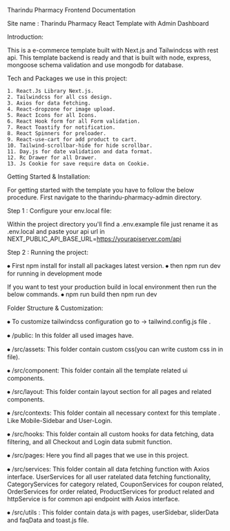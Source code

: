 Tharindu Pharmacy Frontend Documentation

Site name : Tharindu Pharmacy React Template with Admin Dashboard

Introduction:

This is a e-commerce template built with Next.js and Tailwindcss with rest api. This template backend is ready and that is built
with node, express, mongoose schema validation and use mongodb for database.

Tech and Packages we use in this project:

    1. React.Js Library Next.js.
    2. Tailwindcss for all css design.
    3. Axios for data fetching.
    4. React-dropzone for image upload.
    5. React Icons for all Icons.
    6. React Hook form for all Form validation.
    7. React Toastify for notification.
    8. React Spinners for preloader.
    9. React-use-cart for add product to cart.
    10. Tailwind-scrollbar-hide for hide scrollbar.
    11. Day.js for date validation and data format.
    12. Rc Drawer for all Drawer.
    13. Js Cookie for save require data on Cookie.

Getting Started & Installation:

For getting started with the template you have to follow the below procedure. First navigate to the tharindu-pharmacy-admin directory.

Step 1 : Configure your env.local file:

Within the project directory you'll find a .env.example file just rename it as .env.local and paste your api url in NEXT_PUBLIC_API_BASE_URL=https://yourapiserver.com/api

Step 2 : Running the project:

⦁ First npm install for install all packages latest version.
⦁ then npm run dev for running in development mode

If you want to test your production build in local environment then run the below commands.
⦁ npm run build then npm run dev

Folder Structure & Customization:

⦁ To customize tailwindcss configuration go to -> tailwind.config.js file .

⦁ /public: In this folder all used images have.

⦁ /src/assets: This folder contain custom css(you can write custom css in in file).

⦁ /src/component: This folder contain all the template related ui components.

⦁ /src/layout: This folder contain layout section for all pages and related components.

⦁ /src/contexts: This folder contain all necessary context for this template . Like Mobile-Sidebar and User-Login.

⦁ /src/hooks: This folder contain all custom hooks for data fetching, data filtering, and all Checkout and Login data submit function.

⦁ /src/pages: Here you find all pages that we use in this project.

⦁ /src/services: This folder contain all data fetching function with Axios interface. UserServices for all user ratelated data fetching functionality, CategoryServices for category related, CouponServices for coupon related, OrderServices for order related, ProductServices for product related and httpService is for common api endpoint with Axios interface.

⦁ /src/utils : This folder contain data.js with pages, userSidebar, sliderData and faqData and toast.js file.
